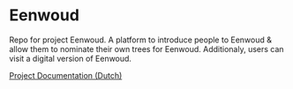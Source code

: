 # Eenwoud

Repo for project Eenwoud. A platform to introduce people to Eenwoud & allow them to nominate their own trees for Eenwoud. Additionaly, users can visit a digital version of Eenwoud.

[Project Documentation (Dutch)](https://www.notion.so/projecteenwoud/Overzichtspagina-6d07825984c44e7aa790c5a0199d79b4)
